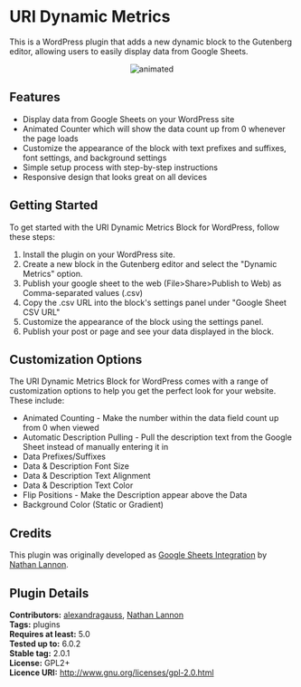 # URI Dynamic Metrics #
This is a WordPress plugin that adds a new dynamic block to the Gutenberg editor, allowing users to easily display data from Google Sheets.

<p align="center">
  <img src="https://github.com/uriweb/uri-dynamic-metrics/blob/main/assets/google-sheets-cropped.gif" alt="animated" />
</p>

## Features ##
* Display data from Google Sheets on your WordPress site
* Animated Counter which will show the data count up from 0 whenever the page loads
* Customize the appearance of the block with text prefixes and suffixes, font settings, and background settings
* Simple setup process with step-by-step instructions
* Responsive design that looks great on all devices

## Getting Started ##
To get started with the URI Dynamic Metrics Block for WordPress, follow these steps:
1. Install the plugin on your WordPress site.
2. Create a new block in the Gutenberg editor and select the "Dynamic Metrics" option.
3. Publish your google sheet to the web (File>Share>Publish to Web) as Comma-separated values (.csv)
4. Copy the .csv URL into the block's settings panel under "Google Sheet CSV URL"
5. Customize the appearance of the block using the settings panel.
6. Publish your post or page and see your data displayed in the block.

## Customization Options ##
The URI Dynamic Metrics Block for WordPress comes with a range of customization options to help you get the perfect look for your website. These include:
* Animated Counting - Make the number within the data field count up from 0 when viewed
* Automatic Description Pulling - Pull the description text from the Google Sheet instead of manually entering it in
* Data Prefixes/Suffixes
* Data & Description Font Size
* Data & Description Text Alignment
* Data & Description Text Color
* Flip Positions - Make the Description appear above the Data
* Background Color (Static or Gradient)

## Credits ##
This plugin was originally developed as [Google Sheets Integration](https://github.com/nlannon27/Wordpress-Google-Sheets-Integration) by [Nathan Lannon](https://nathanlannon.work/). 

## Plugin Details ##
__Contributors:__ [alexandragauss](https://github.com/alexandragauss), [Nathan Lannon](https://nathanlannon.work/)  
__Tags:__ plugins  
__Requires at least:__ 5.0  
__Tested up to:__ 6.0.2  
__Stable tag:__ 2.0.1  
__License:__ GPL2+  
__Licence URI:__ http://www.gnu.org/licenses/gpl-2.0.html